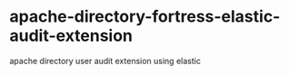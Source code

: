 # apache-directory-fortress-elastic-audit-extension
apache directory user audit extension using elastic
